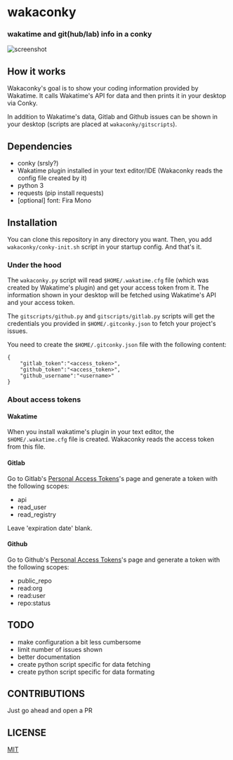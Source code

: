# wakaconky
### wakatime and git(hub/lab) info in a conky

![screenshot](assets/screenshot.57.png)

## How it works

Wakaconky's goal is to show your coding information provided by Wakatime. It calls Wakatime's API for data and then prints it in your desktop via Conky.

In addition to Wakatime's data, Gitlab and Github issues can be shown in your desktop (scripts are placed at `wakaconky/gitscripts`).

## Dependencies

- conky (srsly?)
- Wakatime plugin installed in your text editor/IDE (Wakaconky reads the config file created by it)
- python 3
- requests (pip install requests)
- [optional] font: Fira Mono

## Installation

You can clone this repository in any directory you want. Then, you add `wakaconky/conky-init.sh` script in your startup config.
And that's it.

### Under the hood

The `wakaconky.py` script will read `$HOME/.wakatime.cfg` file (which was created by Wakatime's plugin) and get your access token from it.
The information shown in your desktop will be fetched using Wakatime's API and your access token.

The `gitscripts/github.py` and `gitscripts/gitlab.py` scripts will get the credentials you provided in `$HOME/.gitconky.json` to fetch your project's issues.

You need to create the `$HOME/.gitconky.json` file with the following content: 

```
{
    "gitlab_token":"<access_token>",
    "github_token":"<access_token>",
    "github_username":"<username>"
}

```

### About access tokens

#### Wakatime

When you install wakatime's plugin in your text editor, the `$HOME/.wakatime.cfg` file is created. Wakaconky reads the
access token from this file.

#### Gitlab

Go to Gitlab's [Personal Access Tokens](https://gitlab.com/profile/personal_access_tokens)'s page and generate a token with the following scopes:

- api
- read_user
- read_registry

Leave 'expiration date' blank.

#### Github

Go to Github's [Personal Access Tokens](https://github.com/settings/tokens)'s page and generate a token with the following scopes:

- public_repo
- read:org
- read:user
- repo:status

## TODO

- make configuration a bit less cumbersome
- limit number of issues shown
- better documentation
- create python script specific for data fetching
- create python script specific for data formating

## CONTRIBUTIONS

Just go ahead and open a PR

## LICENSE

[MIT](LICENSE)